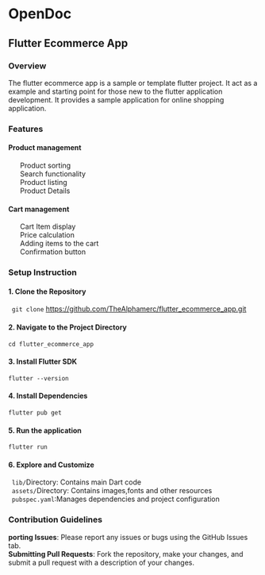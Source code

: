 # OpenDoc
## Flutter Ecommerce App
### Overview
The flutter ecommerce app is a sample or template flutter project. It act as a example and starting point for those new to the flutter application development. It provides a sample application for online shopping application.
### Features
#### Product management
<ul>
 Product sorting<br>
 Search functionality<br>
 Product listing<br>
 Product Details
</ul>

#### Cart management
<ul>
 Cart Item display<br>
 Price calculation<br>
 Adding items to the cart<br>
 Confirmation button<br>
</ul>

### Setup Instruction
#### 1. Clone the Repository
``` git clone``` https://github.com/TheAlphamerc/flutter_ecommerce_app.git 
#### 2. Navigate to the Project Directory
``cd flutter_ecommerce_app``
#### 3. Install Flutter SDK
``flutter --version``
#### 4. Install Dependencies
``flutter pub get``
#### 5. Run the application
``flutter run``
#### 6. Explore and Customize
`` lib/``Directory: Contains main Dart code <br>
`` assets/``Directory: Contains images,fonts and other resources<br>
`` pubspec.yaml``:Manages dependencies and project configuration<br>
### Contribution Guidelines
  **porting Issues**: Please report any issues or bugs using the GitHub Issues tab.<br>
  **Submitting Pull Requests**: Fork the repository, make your changes, and submit a pull request with a description of your changes.
